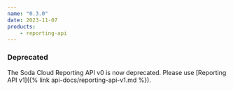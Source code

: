```yaml
---
name: "0.3.0"
date: 2023-11-07
products:
    - reporting-api
---
```

### Deprecated

The Soda Cloud Reporting API v0 is now deprecated. Please use [Reporting API v1]({% link api-docs/reporting-api-v1.md %}). 
